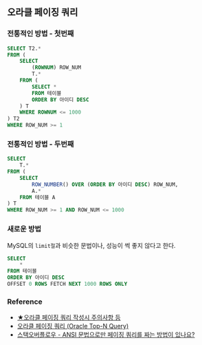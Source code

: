 ## 오라클 페이징 쿼리
### 전통적인 방법 - 첫번째
```sql
SELECT T2.*
FROM (
    SELECT 
        (ROWNUM) ROW_NUM
        T.*
    FROM (
        SELECT *
        FROM 테이블
        ORDER BY 아이디 DESC    
    ) T
    WHERE ROWNUM <= 1000
) T2
WHERE ROW_NUM >= 1
```

### 전통적인 방법 - 두번째
```sql
SELECT 
    T.*
FROM (
    SELECT
        ROW_NUMBER() OVER (ORDER BY 아이디 DESC) ROW_NUM,
        A.*
    FROM 테이블 A
) T
WHERE ROW_NUM >= 1 AND ROW_NUM <= 1000
```

### 새로운 방법
MySQL의 `limit절`과 비슷한 문법이나, 성능이 썩 좋지 않다고 한다.
```sql
SELECT 
    * 
FROM 테이블 
ORDER BY 아이디 DESC
OFFSET 0 ROWS FETCH NEXT 1000 ROWS ONLY
```

### Reference
- [★오라클 페이징 쿼리 작성시 주의사항 등](https://programmer93.tistory.com/4)
- [오라클 페이징 쿼리 (Oracle Top-N Query)](https://devfoxstar.github.io/database/oracle-paging-query/#%EC%A0%84%ED%86%B5%EC%A0%81%EC%9D%B8-%EB%B0%A9%EB%B2%95---%EC%B2%AB-%EB%B2%88%EC%A7%B8)
- [스택오버플로우 - ANSI 문법으로만 페이징 쿼리를 짜는 방법이 있나요?](https://stackoverflow.com/questions/463859/there-are-a-method-to-paging-using-ansi-sql-only)
